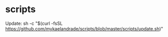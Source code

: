 # scripts
 
  Update: sh -c "$(curl -fsSL https://github.com/mykaelandrade/scripts/blob/master/scripts/update.sh)"

